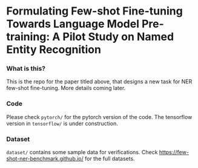 # Formulating Few-shot Fine-tuning Towards Language Model Pre-training: A Pilot Study on Named Entity Recognition

### What is this?
This is the repo for the paper titled above, that designs a new task for NER few-shot fine-tuning. More details coming later.

### Code
Please check `pytorch/` for the pytorch version of the code.  The tensorflow version in `tensorflow/` is under construction.

### Dataset
`dataset/` contains some sample data for verifications. 
Check https://few-shot-ner-benchmark.github.io/ for the full datasets.